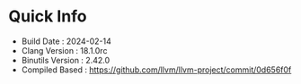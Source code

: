 # Quick Info
* Build Date : 2024-02-14
* Clang Version : 18.1.0rc
* Binutils Version : 2.42.0
* Compiled Based : https://github.com/llvm/llvm-project/commit/0d656f0f
